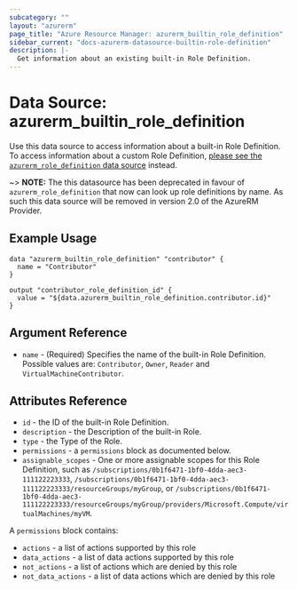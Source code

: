 ```yaml
---
subcategory: ""
layout: "azurerm"
page_title: "Azure Resource Manager: azurerm_builtin_role_definition"
sidebar_current: "docs-azurerm-datasource-builtin-role-definition"
description: |-
  Get information about an existing built-in Role Definition.
---
```


# Data Source: azurerm_builtin_role_definition

Use this data source to access information about a built-in Role Definition. To access information about a custom Role Definition, [please see the `azurerm_role_definition` data source](role_definition.html) instead.

~> **NOTE:** The this datasource has been deprecated in favour of `azurerm_role_definition` that now can look up role definitions by name. As such this data source will be removed in version 2.0 of the AzureRM Provider.

## Example Usage

```hcl
data "azurerm_builtin_role_definition" "contributor" {
  name = "Contributor"
}

output "contributor_role_definition_id" {
  value = "${data.azurerm_builtin_role_definition.contributor.id}"
}
```

## Argument Reference

* `name` - (Required) Specifies the name of the built-in Role Definition. Possible values are: `Contributor`, `Owner`, `Reader` and `VirtualMachineContributor`.


## Attributes Reference

* `id` - the ID of the built-in Role Definition.
* `description` - the Description of the built-in Role.
* `type` - the Type of the Role.
* `permissions` - a `permissions` block as documented below.
* `assignable_scopes` - One or more assignable scopes for this Role Definition, such as `/subscriptions/0b1f6471-1bf0-4dda-aec3-111122223333`, `/subscriptions/0b1f6471-1bf0-4dda-aec3-111122223333/resourceGroups/myGroup`, or `/subscriptions/0b1f6471-1bf0-4dda-aec3-111122223333/resourceGroups/myGroup/providers/Microsoft.Compute/virtualMachines/myVM`.

A `permissions` block contains:

* `actions` - a list of actions supported by this role
* `data_actions` - a list of data actions supported by this role
* `not_actions` - a list of actions which are denied by this role
* `not_data_actions` - a list of data actions which are denied by this role
